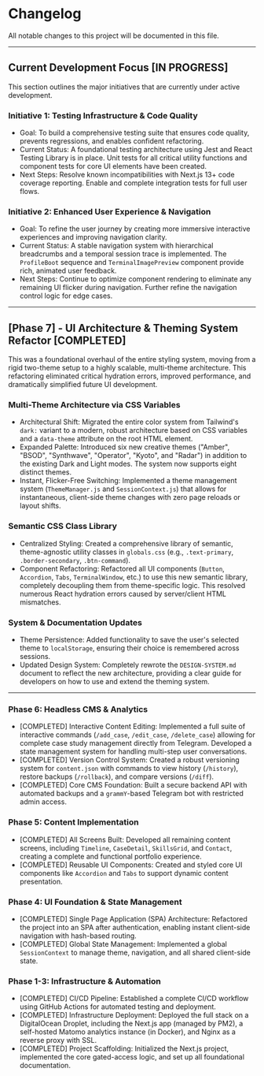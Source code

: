 # Changelog

All notable changes to this project will be documented in this file.

---

##  Current Development Focus [IN PROGRESS]

This section outlines the major initiatives that are currently under active development.

### Initiative 1: Testing Infrastructure & Code Quality
-   Goal: To build a comprehensive testing suite that ensures code quality, prevents regressions, and enables confident refactoring.
-   Current Status: A foundational testing architecture using Jest and React Testing Library is in place. Unit tests for all critical utility functions and component tests for core UI elements have been created.
-   Next Steps: Resolve known incompatibilities with Next.js 13+ code coverage reporting. Enable and complete integration tests for full user flows.

### Initiative 2: Enhanced User Experience & Navigation
-   Goal: To refine the user journey by creating more immersive interactive experiences and improving navigation clarity.
-   Current Status: A stable navigation system with hierarchical breadcrumbs and a temporal session trace is implemented. The `ProfileBoot` sequence and `TerminalImagePreview` component provide rich, animated user feedback.
-   Next Steps: Continue to optimize component rendering to eliminate any remaining UI flicker during navigation. Further refine the navigation control logic for edge cases.

---

## [Phase 7] - UI Architecture & Theming System Refactor [COMPLETED]

This was a foundational overhaul of the entire styling system, moving from a rigid two-theme setup to a highly scalable, multi-theme architecture. This refactoring eliminated critical hydration errors, improved performance, and dramatically simplified future UI development.

### Multi-Theme Architecture via CSS Variables
-   Architectural Shift: Migrated the entire color system from Tailwind's `dark:` variant to a modern, robust architecture based on CSS variables and a `data-theme` attribute on the root HTML element.
-   Expanded Palette: Introduced six new creative themes ("Amber", "BSOD", "Synthwave", "Operator", "Kyoto", and "Radar") in addition to the existing Dark and Light modes. The system now supports eight distinct themes.
-   Instant, Flicker-Free Switching: Implemented a theme management system (`ThemeManager.js` and `SessionContext.js`) that allows for instantaneous, client-side theme changes with zero page reloads or layout shifts.

### Semantic CSS Class Library
-   Centralized Styling: Created a comprehensive library of semantic, theme-agnostic utility classes in `globals.css` (e.g., `.text-primary`, `.border-secondary`, `.btn-command`).
-   Component Refactoring: Refactored all UI components (`Button`, `Accordion`, `Tabs`, `TerminalWindow`, etc.) to use this new semantic library, completely decoupling them from theme-specific logic. This resolved numerous React hydration errors caused by server/client HTML mismatches.

### System & Documentation Updates
-   Theme Persistence: Added functionality to save the user's selected theme to `localStorage`, ensuring their choice is remembered across sessions.
-   Updated Design System: Completely rewrote the `DESIGN-SYSTEM.md` document to reflect the new architecture, providing a clear guide for developers on how to use and extend the theming system.

---

### Phase 6: Headless CMS & Analytics
-   [COMPLETED] Interactive Content Editing: Implemented a full suite of interactive commands (`/add_case`, `/edit_case`, `/delete_case`) allowing for complete case study management directly from Telegram. Developed a state management system for handling multi-step user conversations.
-   [COMPLETED] Version Control System: Created a robust versioning system for `content.json` with commands to view history (`/history`), restore backups (`/rollback`), and compare versions (`/diff`).
-   [COMPLETED] Core CMS Foundation: Built a secure backend API with automated backups and a `grammY`-based Telegram bot with restricted admin access.

### Phase 5: Content Implementation
-   [COMPLETED] All Screens Built: Developed all remaining content screens, including `Timeline`, `CaseDetail`, `SkillsGrid`, and `Contact`, creating a complete and functional portfolio experience.
-   [COMPLETED] Reusable UI Components: Created and styled core UI components like `Accordion` and `Tabs` to support dynamic content presentation.

### Phase 4: UI Foundation & State Management
-   [COMPLETED] Single Page Application (SPA) Architecture: Refactored the project into an SPA after authentication, enabling instant client-side navigation with hash-based routing.
-   [COMPLETED] Global State Management: Implemented a global `SessionContext` to manage theme, navigation, and all shared client-side state.

### Phase 1-3: Infrastructure & Automation
-   [COMPLETED] CI/CD Pipeline: Established a complete CI/CD workflow using GitHub Actions for automated testing and deployment.
-   [COMPLETED] Infrastructure Deployment: Deployed the full stack on a DigitalOcean Droplet, including the Next.js app (managed by PM2), a self-hosted Matomo analytics instance (in Docker), and Nginx as a reverse proxy with SSL.
-   [COMPLETED] Project Scaffolding: Initialized the Next.js project, implemented the core gated-access logic, and set up all foundational documentation.